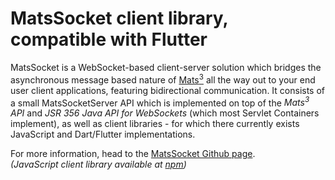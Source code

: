 # MatsSocket client library, compatible with Flutter

MatsSocket is a WebSocket-based client-server solution which bridges the asynchronous message based nature of [Mats<sup>3</sup>](https://github.com/centiservice/mats3) all the way out to your end user client applications, featuring bidirectional communication. It consists of a small MatsSocketServer API which is implemented on top of the _Mats<sup>3</sup> API_ and _JSR 356 Java API for WebSockets_ (which most Servlet Containers implement), as well as client libraries - for which there currently exists JavaScript and Dart/Flutter implementations.

For more information, head to the [MatsSocket Github page](https://github.com/centiservice/matssocket).  
*(JavaScript client library available at [npm](https://www.npmjs.com/package/matssocket))*